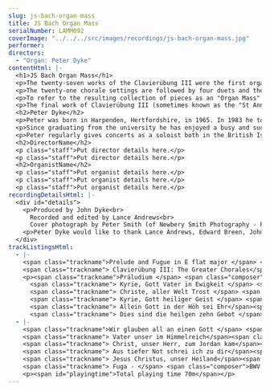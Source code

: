 ```yaml
---
slug: js-bach-organ-mass
title: JS Bach Organ Mass
serialNumber: LAMM092
coverImage: "../../../src/images/recordings/js-bach-organ-mass.jpg"
performer:
directors:
  - "Organ: Peter Dyke"
contentHtml: |-
  <h1>JS Bach Organ Mass</h1>
  <p>The twenty-seven works of the Clavierübung III were the first organ music to be published by Bach and their appearance in 1739 allowed a wider audience to appreciate some of his greatest contrapuntal artistry. The bulk of the collection comprises twenty-one pieces based on Lutheran chorale melodies. In most cases each chorale is set twice, with one large scale work for manuals only (the exception is Allein Gott, which receives two small scale settings). The chorales chosen are among those likely to have been used most frequently because of their position in the Lutheran Mass (Kyrie, Gloria) or their relevance to the teaching of a particular aspect of faith (the Ten Commandments, Baptism, the Lord"s Prayer, the Communion).</p>
  <p>The twenty-one chorale settings are followed by four duets and the whole collection is framed by the great E flat major Prelude and Fugue. The present recording includes this Prelude and Fugue and each of the ten larger scale Chorale preludes, thus creating a more concise and flowing programme for the listener than would the complete Clavierübung III.</p>
  <p>To refer to the resulting collection of pieces as an "Organ Mass" is perhaps presumptuous, as it is unlikely that Bach would have envisaged their performance collectively in any one service, and the hymns chosen are far from being confined to the Ordinary of the Mass. However, Bach"s intention seems to have been to provide exemplary marerial not only for the teaching of keyboard technique (as implied by the title) but also to give some impression of the depth of his musical and religious experience (as is shown by the sympathetic and vivid ways in which he illustrates the theological subjects upon which the hymns are based). By acknowledging the power of music to convey and teach religious ideas, Bach is closely following the philosophy of Luther himself and making his own contribution to the mission of the Lutheran Church.</p>
  <p>The final work of Clavierübung III (sometimes known as the "St Anne" because of the subject's resemblance to the hymn tune of that name) is possibly Bach"s greatest fugue. Trinitarian symbolism abounds, most obviously in the fact that there are three separate fugues (representing the three persons of the Trinity) bound together into one by the use of the first subject in all three, and also in the three flats of the key signature, the number of bars in each section, the number of appearances of each fugue subject (multiples of three), and so on. Bach even makes a theological analogy by providing so much to be discovered by anyone who cares to search! This awe-inspiring and majestic work provides an appropriate conclusion to the monumental collection of music that forms Clavierübung III.</p>
  <h2>Peter Dyke</h2>
  <p>Peter was born in Harpenden, Hertfordshire, in 1965. In 1983 he took up an organ scholarship to the newly-founded Robinson College, Cambridge, and obtained his fellowship of the Royal College of Organists in 1987.</p>
  <p>Since graduating from the university he has enjoyed a busy and successful freelance career. He has worked with a wide range of choirs as accompanist and conductor for frequent concerts and recordings. After five years as organist of St Helen"s, Wheathampstead, he was Assistant Organist at St Woolos Cathedral, Newport, from 1992 until 1995, when he became Organ Scholar at St Albans Cathedral. He is also much in demand as an instrumental teacher and while in Newport founded the Gwent Organists" Training Scheme in association with the Royal School of Church Music.</p>
  <p>Peter regularly gives concerts as a soloist both in the British Isles and abroad; recent appearances have included recitals in Norway, Germany, France and the Czech Republic. In July 1993 he was awarded the Joint Second Prize in the Interpretation Competition at the St Albans International Organ Festival.</p>
  <h2>DirectorName</h2>
  <p class="staff">Put director details here.</p>
  <p class="staff">Put director details here.</p>
  <h2>OrganistName</h2>
  <p class="staff">Put organist details here.</p>
  <p class="staff">Put organist details here.</p>
  <p class="staff">Put organist details here.</p>
recordingDetailsHtml: |-
  <div id="details">
    <p>Produced by John Dyke<br>
      Recorded and edited by Lance Andrews<br>
      Cover photograph by Peter Smith (of Newbery Smith Photography - Pitkin Guides Ltd)</p>
    <p>Peter Dyke would like to thank Lance Andrews, Edward Breen, John Dyke, Christopher Gray, Ben Harris, Jane Kelman-McConnachie, Dorothee Nauth, Barry Rose, David Sanger and David Whitehead for their help with this recording.</p>
  </div>
trackListingsHtml:
  - |-
    <span class="trackname">Prelude and Fugue in E flat major </span> <span class="composer">BWV 552</span><br>
    <span class="trackname"> Clavierübung III: The Greater Chorales</span>
    <p><span class="trackname">Präludium </span> <span class="composer">BWV 552</span><br>
      <span class="trackname"> Kyrie, Gott Vater in Ewigkeit </span> <span class="composer">BWV 669</span><br>
      <span class="trackname"> Christe, aller Welt Trost </span> <span class="composer">BWV 670</span><br>
      <span class="trackname"> Kyrie, Gott heiliger Geist </span> <span class="composer">BWV 671</span><br>
      <span class="trackname"> Allein Gott in der Höh sei Ehr</span><span class="composer"> BWV 676</span><br>
      <span class="trackname"> Dies sind die heilgen zehn Gebot </span> <span class="composer">BWV 678</span></p>
  - |-
    <span class="trackname">Wir glauben all an einen Gott </span> <span class="composer"> BWV 680</span><br>
    <span class="trackname"> Vater unser im Himmelreich</span><span class="composer"> BWV 682</span><br>
    <span class="trackname"> Christ, unser Herr, zum Jordan kam</span><span class="composer"> BWV 684</span><br>
    <span class="trackname"> Aus tiefer Not schrei ich zu dir</span><span class="composer"> BWV 686</span><br>
    <span class="trackname"> Jesus Christus, unser Heiland</span><span class="composer"> BWV 688</span><br>
    <span class="trackname"> Fuga - </span> <span class="composer">BWV 552</span>
    <p><span id="playingtime">Total playing time 70m</span></p>
---
```

